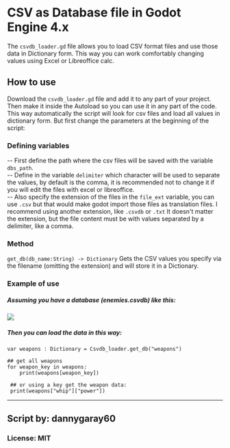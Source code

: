 # CSV as Database file in Godot Engine 4.x
The `csvdb_loader.gd` file allows you to load CSV format files and use those data in Dictionary form. This way you can work comfortably changing values using Excel or Libreoffice calc.

## How to use
Download the `csvdb_loader.gd` file and add it to any part of your project. Then make it inside the Autoload so you can use it in any part of the code. This way automatically the script will look for csv files and load all values in dictionary form. But first change the parameters at the beginning of the script:

### Defining variables
-- First define the path where the csv files will be saved with the variable `dbs_path`.  
-- Define in the variable `delimiter` which character will be used to separate the values, by default is the comma, it is recommended not to change it if you will edit the files with excel or libreoffice.  
-- Also specify the extension of the files in the `file_ext` variable, you can use `.csv` but that would make godot import those files as translation files. I recommend using another extension, like `.csvdb` or `.txt` It doesn't matter the extension, but the file content must be with values separated by a delimiter, like a comma.

### Method
`get_db(db_name:String) -> Dictionary`
Gets the CSV values you specify via the filename (omitting the extension) and will store it in a Dictionary.

### Example of use
##### Assuming you have a database (enemies.csvdb) like this:
![](https://raw.githubusercontent.com/dannygaray60/csv_db_godot3/refs/heads/main/example.png)

##### Then you can load the data in this way:

    var weapons : Dictionary = Csvdb_loader.get_db("weapons")

    ## get all weapons
    for weapon_key in weapons:
	    print(weapons[weapon_key])

     ## or using a key get the weapon data:
     print(weapons["whip"]["power"])

---
## Script by: dannygaray60
### License: MIT

